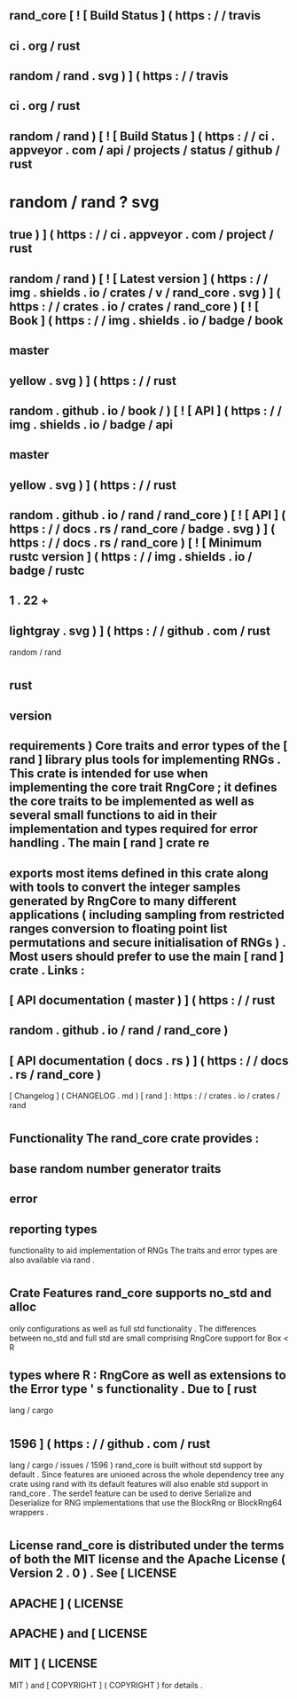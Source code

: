 #
rand_core
[
!
[
Build
Status
]
(
https
:
/
/
travis
-
ci
.
org
/
rust
-
random
/
rand
.
svg
)
]
(
https
:
/
/
travis
-
ci
.
org
/
rust
-
random
/
rand
)
[
!
[
Build
Status
]
(
https
:
/
/
ci
.
appveyor
.
com
/
api
/
projects
/
status
/
github
/
rust
-
random
/
rand
?
svg
=
true
)
]
(
https
:
/
/
ci
.
appveyor
.
com
/
project
/
rust
-
random
/
rand
)
[
!
[
Latest
version
]
(
https
:
/
/
img
.
shields
.
io
/
crates
/
v
/
rand_core
.
svg
)
]
(
https
:
/
/
crates
.
io
/
crates
/
rand_core
)
[
!
[
Book
]
(
https
:
/
/
img
.
shields
.
io
/
badge
/
book
-
master
-
yellow
.
svg
)
]
(
https
:
/
/
rust
-
random
.
github
.
io
/
book
/
)
[
!
[
API
]
(
https
:
/
/
img
.
shields
.
io
/
badge
/
api
-
master
-
yellow
.
svg
)
]
(
https
:
/
/
rust
-
random
.
github
.
io
/
rand
/
rand_core
)
[
!
[
API
]
(
https
:
/
/
docs
.
rs
/
rand_core
/
badge
.
svg
)
]
(
https
:
/
/
docs
.
rs
/
rand_core
)
[
!
[
Minimum
rustc
version
]
(
https
:
/
/
img
.
shields
.
io
/
badge
/
rustc
-
1
.
22
+
-
lightgray
.
svg
)
]
(
https
:
/
/
github
.
com
/
rust
-
random
/
rand
#
rust
-
version
-
requirements
)
Core
traits
and
error
types
of
the
[
rand
]
library
plus
tools
for
implementing
RNGs
.
This
crate
is
intended
for
use
when
implementing
the
core
trait
RngCore
;
it
defines
the
core
traits
to
be
implemented
as
well
as
several
small
functions
to
aid
in
their
implementation
and
types
required
for
error
handling
.
The
main
[
rand
]
crate
re
-
exports
most
items
defined
in
this
crate
along
with
tools
to
convert
the
integer
samples
generated
by
RngCore
to
many
different
applications
(
including
sampling
from
restricted
ranges
conversion
to
floating
point
list
permutations
and
secure
initialisation
of
RNGs
)
.
Most
users
should
prefer
to
use
the
main
[
rand
]
crate
.
Links
:
-
[
API
documentation
(
master
)
]
(
https
:
/
/
rust
-
random
.
github
.
io
/
rand
/
rand_core
)
-
[
API
documentation
(
docs
.
rs
)
]
(
https
:
/
/
docs
.
rs
/
rand_core
)
-
[
Changelog
]
(
CHANGELOG
.
md
)
[
rand
]
:
https
:
/
/
crates
.
io
/
crates
/
rand
#
#
Functionality
The
rand_core
crate
provides
:
-
base
random
number
generator
traits
-
error
-
reporting
types
-
functionality
to
aid
implementation
of
RNGs
The
traits
and
error
types
are
also
available
via
rand
.
#
#
Crate
Features
rand_core
supports
no_std
and
alloc
-
only
configurations
as
well
as
full
std
functionality
.
The
differences
between
no_std
and
full
std
are
small
comprising
RngCore
support
for
Box
<
R
>
types
where
R
:
RngCore
as
well
as
extensions
to
the
Error
type
'
s
functionality
.
Due
to
[
rust
-
lang
/
cargo
#
1596
]
(
https
:
/
/
github
.
com
/
rust
-
lang
/
cargo
/
issues
/
1596
)
rand_core
is
built
without
std
support
by
default
.
Since
features
are
unioned
across
the
whole
dependency
tree
any
crate
using
rand
with
its
default
features
will
also
enable
std
support
in
rand_core
.
The
serde1
feature
can
be
used
to
derive
Serialize
and
Deserialize
for
RNG
implementations
that
use
the
BlockRng
or
BlockRng64
wrappers
.
#
License
rand_core
is
distributed
under
the
terms
of
both
the
MIT
license
and
the
Apache
License
(
Version
2
.
0
)
.
See
[
LICENSE
-
APACHE
]
(
LICENSE
-
APACHE
)
and
[
LICENSE
-
MIT
]
(
LICENSE
-
MIT
)
and
[
COPYRIGHT
]
(
COPYRIGHT
)
for
details
.
